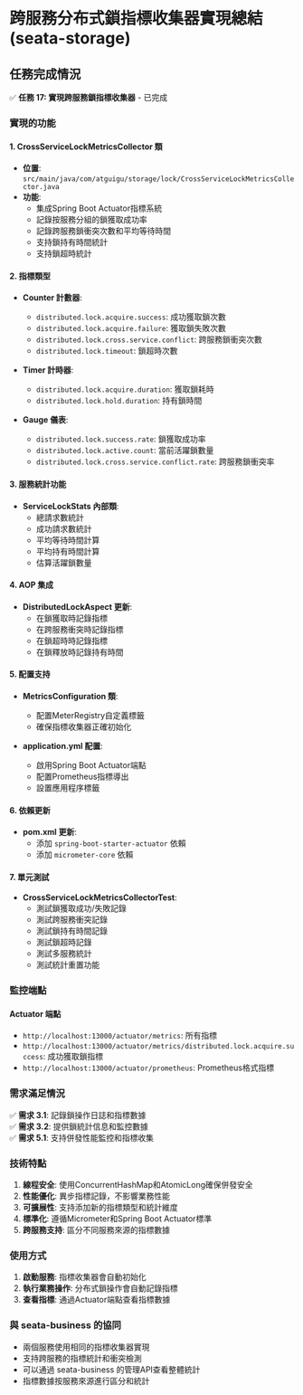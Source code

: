 # 跨服務分布式鎖指標收集器實現總結 (seata-storage)

## 任務完成情況

✅ **任務 17: 實現跨服務鎖指標收集器** - 已完成

### 實現的功能

#### 1. CrossServiceLockMetricsCollector 類
- **位置**: `src/main/java/com/atguigu/storage/lock/CrossServiceLockMetricsCollector.java`
- **功能**:
  - 集成Spring Boot Actuator指標系統
  - 記錄按服務分組的鎖獲取成功率
  - 記錄跨服務鎖衝突次數和平均等待時間
  - 支持鎖持有時間統計
  - 支持鎖超時統計

#### 2. 指標類型
- **Counter 計數器**:
  - `distributed.lock.acquire.success`: 成功獲取鎖次數
  - `distributed.lock.acquire.failure`: 獲取鎖失敗次數
  - `distributed.lock.cross.service.conflict`: 跨服務鎖衝突次數
  - `distributed.lock.timeout`: 鎖超時次數

- **Timer 計時器**:
  - `distributed.lock.acquire.duration`: 獲取鎖耗時
  - `distributed.lock.hold.duration`: 持有鎖時間

- **Gauge 儀表**:
  - `distributed.lock.success.rate`: 鎖獲取成功率
  - `distributed.lock.active.count`: 當前活躍鎖數量
  - `distributed.lock.cross.service.conflict.rate`: 跨服務鎖衝突率

#### 3. 服務統計功能
- **ServiceLockStats 內部類**:
  - 總請求數統計
  - 成功請求數統計
  - 平均等待時間計算
  - 平均持有時間計算
  - 估算活躍鎖數量

#### 4. AOP 集成
- **DistributedLockAspect 更新**:
  - 在鎖獲取時記錄指標
  - 在跨服務衝突時記錄指標
  - 在鎖超時時記錄指標
  - 在鎖釋放時記錄持有時間

#### 5. 配置支持
- **MetricsConfiguration 類**:
  - 配置MeterRegistry自定義標籤
  - 確保指標收集器正確初始化

- **application.yml 配置**:
  - 啟用Spring Boot Actuator端點
  - 配置Prometheus指標導出
  - 設置應用程序標籤

#### 6. 依賴更新
- **pom.xml 更新**:
  - 添加 `spring-boot-starter-actuator` 依賴
  - 添加 `micrometer-core` 依賴

#### 7. 單元測試
- **CrossServiceLockMetricsCollectorTest**:
  - 測試鎖獲取成功/失敗記錄
  - 測試跨服務衝突記錄
  - 測試鎖持有時間記錄
  - 測試鎖超時記錄
  - 測試多服務統計
  - 測試統計重置功能

### 監控端點

#### Actuator 端點
- `http://localhost:13000/actuator/metrics`: 所有指標
- `http://localhost:13000/actuator/metrics/distributed.lock.acquire.success`: 成功獲取鎖指標
- `http://localhost:13000/actuator/prometheus`: Prometheus格式指標

### 需求滿足情況

✅ **需求 3.1**: 記錄鎖操作日誌和指標數據  
✅ **需求 3.2**: 提供鎖統計信息和監控數據  
✅ **需求 5.1**: 支持併發性能監控和指標收集  

### 技術特點

1. **線程安全**: 使用ConcurrentHashMap和AtomicLong確保併發安全
2. **性能優化**: 異步指標記錄，不影響業務性能
3. **可擴展性**: 支持添加新的指標類型和統計維度
4. **標準化**: 遵循Micrometer和Spring Boot Actuator標準
5. **跨服務支持**: 區分不同服務來源的指標數據

### 使用方式

1. **啟動服務**: 指標收集器會自動初始化
2. **執行業務操作**: 分布式鎖操作會自動記錄指標
3. **查看指標**: 通過Actuator端點查看指標數據

### 與 seata-business 的協同

- 兩個服務使用相同的指標收集器實現
- 支持跨服務的指標統計和衝突檢測
- 可以通過 seata-business 的管理API查看整體統計
- 指標數據按服務來源進行區分和統計